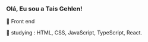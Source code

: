 ### Olá, Eu sou a Tais Gehlen!

🚀 Front end 

🌱 studying : HTML, CSS, JavaScript, TypeScript, React.

